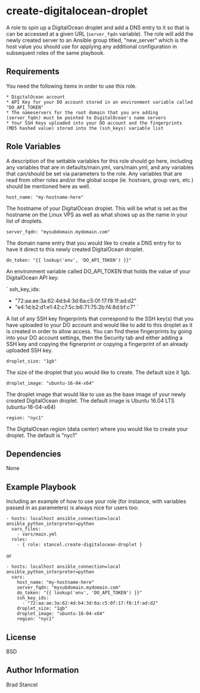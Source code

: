 create-digitalocean-droplet
=========

A role to spin up a DigitalOcean droplet and add a DNS entry to it so that is can be accessed at a given URL (`server_fqdn` variable). The role will add the newly created server to an Ansible group titled, "new_server" which is the host value you should use for applying any additional configuration in subsequent roles of the same playbook.

Requirements
------------

You need the following items in order to use this role.
	
	* DigitalOcean account
	* API Key for your DO account stored in an environment variable called "DO_API_TOKEN"
	* The nameservers for the root domain that you are adding (server_fqdn) must be pointed to DigitalOcean's name servers
	* Your SSH Keys uploaded into your DO account and the fingerprints (MD5 hashed value) stored into the (ssh_keys) variable list

Role Variables
--------------

A description of the settable variables for this role should go here, including any variables that are in defaults/main.yml, vars/main.yml, and any variables that can/should be set via parameters to the role. Any variables that are read from other roles and/or the global scope (ie. hostvars, group vars, etc.) should be mentioned here as well.

`host_name: "my-hostname-here"`

The hostname of your DigitalOcean droplet. This will be what is set as the hostname on the Linux VPS as well as what shows up as the name in your list of droplets.

`server_fqdn: "mysubdomain.mydomain.com"`

The domain name entry that you would like to create a DNS entry for to have it direct to this newly created DigitalOcean droplet.


`do_token: "{{ lookup('env', 'DO_API_TOKEN') }}"`

An environment variable called DO_API_TOKEN that holds the value of your DigitalOcean API key.


`
ssh_key_ids:
  - "72:aa:ae:3a:62:4d:b4:3d:6a:c5:0f:17:f8:1f:ad:d2"
  - "e4:1d:b2:d1:e1:42:c7:5c:b6:71:75:2b:f4:8d:bf:c7" 
`

A list of any SSH key fingerprints that correspond to the SSH key(s) that you have uploaded to your DO account and would like to add to this droplet as it is created in order to allow access. You can find these fingerprints by going into your DO account settings, then the Security tab and either adding a SSH key and copying the fignerprint or copying a fingerprint of an already uploaded SSH key.

`droplet_size: "1gb"`

The size of the droplet that you would like to create. The default size it 1gb.

`droplet_image: "ubuntu-16-04-x64"`

The droplet image that would like to use as the base image of your newly created DigitalOcean droplet. The default image is Ubuntu 16.04 LTS (ubuntu-16-04-x64)

`region: "nyc1"`

The DigitalOcean region (data center) where you would like to create your droplet. The default is "nyc1"


Dependencies
------------

None

Example Playbook
----------------

Including an example of how to use your role (for instance, with variables passed in as parameters) is always nice for users too:


	- hosts: localhost ansible_connection=local ansible_python_interpreter=python
	  vars_files:
	    - vars/main.yml
	  roles:
	    - { role: stancel.create-digitalocean-droplet }


or 


	- hosts: localhost ansible_connection=local ansible_python_interpreter=python 
	  vars:
		host_name: "my-hostname-here"
		server_fqdn: "mysubdomain.mydomain.com"
		do_token: "{{ lookup('env', 'DO_API_TOKEN') }}"
		ssh_key_ids:
		  - "72:aa:ae:3a:62:4d:b4:3d:6a:c5:0f:17:f8:1f:ad:d2" 
		droplet_size: "1gb"
		droplet_image: "ubuntu-16-04-x64"
		region: "nyc1"



License
-------

BSD

Author Information
------------------

Brad Stancel
